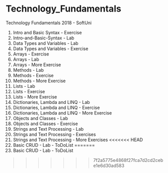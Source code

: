 # Technology_Fundamentals

Technology Fundamentals 2018 - SoftUni

01. Intro and Basic Syntax - Exercise
01. Intro-and-Basic-Syntax - Lab
02. Data Types and Variables - Lab
02. Data Types and Variables - Exercise
03. Arrays - Exercise
03. Arrays - Lab
03. Arrays - More Exercise
04. Methods - Lab
04. Methods - Exercise
04. Methods - More Exercise
05. Lists - Lab
05. Lists - Exercise
05. Lists - More Exercise
06. Dictionaries, Lambda and LINQ - Lab
06. Dictionaries, Lambda and LINQ - Exercise
06. Dictionaries, Lambda and LINQ - More Exercise
07. Objects and Classes - Lab
07. Objects and Classes - Exercise
08. Strings and Text Processing - Lab
08. Strings and Text Processing - Exercises
08. Strings and Text Processing - More Exercises
<<<<<<< HEAD
10. Basic CRUD - Lab - ToDoList
=======
10. Basic CRUD - Lab - ToDoList
>>>>>>> 7f2a5775e4868f27fca7d2cd2cebe1e6d30ad583
